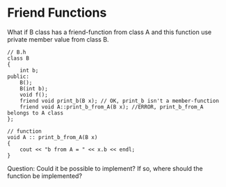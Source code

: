 # Friend Functions

What if B class has a friend-function from class A and this function
use private member value from class B.


```
// B.h
class B
{
	int b;
public:
	B();
	B(int b);
	void f();
	friend void print_b(B x); // OK, print_b isn't a member-function
	friend void A::print_b_from_A(B x); //ERROR, print_b_from_A belongs to A class
};

``` 

```
// function
void A :: print_b_from_A(B x)
{
	cout << "b from A = " << x.b << endl;
}
```

Question: Could it be possible to implement? If so, where should the function be implemented? 